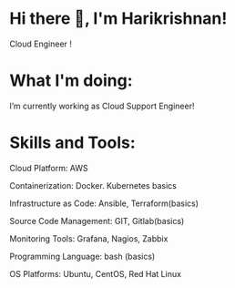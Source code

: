 # Hi there 👋, I'm Harikrishnan!

Cloud Engineer !

# What I'm doing:
I’m currently working as Cloud Support Engineer!

# Skills and Tools:

Cloud Platform: AWS

Containerization: Docker. Kubernetes basics

Infrastructure as Code: Ansible, Terraform(basics)

Source Code Management: GIT, Gitlab(basics)

Monitoring Tools:  Grafana, Nagios, Zabbix

Programming Language: bash (basics)

OS Platforms: Ubuntu, CentOS, Red Hat Linux
